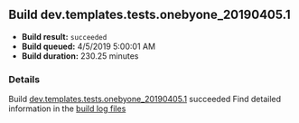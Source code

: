 ## Build dev.templates.tests.onebyone_20190405.1
- **Build result:** `succeeded`
- **Build queued:** 4/5/2019 5:00:01 AM
- **Build duration:** 230.25 minutes
### Details
Build [dev.templates.tests.onebyone_20190405.1](https://winappstudio.visualstudio.com/web/build.aspx?pcguid=a4ef43be-68ce-4195-a619-079b4d9834c2&builduri=vstfs%3a%2f%2f%2fBuild%2fBuild%2f27499) succeeded
Find detailed information in the [build log files](https://uwpctdiags.blob.core.windows.net/buildlogs/dev.templates.tests.onebyone_20190405.1_logs.zip)
